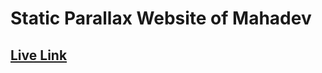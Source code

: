 # Static Parallax Website of Mahadev

## [Live Link](https://thearpitanand.github.io/static-parallax-website/)
